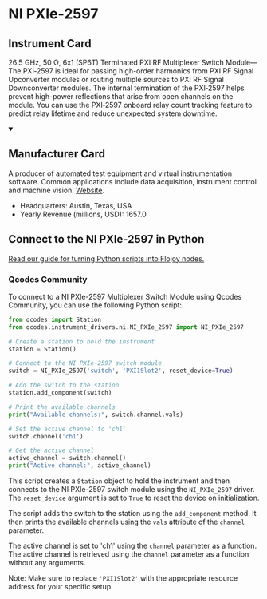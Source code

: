 
# NI PXIe-2597

## Instrument Card

26.5 GHz, 50 Ω, 6x1 (SP6T) Terminated PXI RF Multiplexer Switch Module—The PXI‑2597 is ideal for passing high-order harmonics from PXI RF Signal Upconverter modules or routing multiple sources to PXI RF Signal Downconverter modules. The internal termination of the PXI‑2597 helps prevent high-power reflections that arise from open channels on the module. You can use the PXI‑2597 onboard relay count tracking feature to predict relay lifetime and reduce unexpected system downtime.

<details open>
<summary><h2>Manufacturer Card</h2></summary>
A producer of automated test equipment and virtual instrumentation software. Common applications include data acquisition, instrument control and machine vision. <a href=https://www.ni.com/en-ca.html>Website</a>.

<ul>
  <li>Headquarters: Austin, Texas, USA</li>
  <li>Yearly Revenue (millions, USD): 1657.0</li>
</ul>
</details>

## Connect to the NI PXIe-2597 in Python

[Read our guide for turning Python scripts into Flojoy nodes.](https://docs.flojoy.ai/custom-nodes/creating-custom-node/)


### Qcodes Community

To connect to a NI PXIe-2597 Multiplexer Switch Module using Qcodes Community, you can use the following Python script:

```python
from qcodes import Station
from qcodes.instrument_drivers.ni.NI_PXIe_2597 import NI_PXIe_2597

# Create a station to hold the instrument
station = Station()

# Connect to the NI PXIe-2597 switch module
switch = NI_PXIe_2597('switch', 'PXI1Slot2', reset_device=True)

# Add the switch to the station
station.add_component(switch)

# Print the available channels
print("Available channels:", switch.channel.vals)

# Set the active channel to 'ch1'
switch.channel('ch1')

# Get the active channel
active_channel = switch.channel()
print("Active channel:", active_channel)
```

This script creates a `Station` object to hold the instrument and then connects to the NI PXIe-2597 switch module using the `NI_PXIe_2597` driver. The `reset_device` argument is set to `True` to reset the device on initialization.

The script adds the switch to the station using the `add_component` method. It then prints the available channels using the `vals` attribute of the `channel` parameter.

The active channel is set to 'ch1' using the `channel` parameter as a function. The active channel is retrieved using the `channel` parameter as a function without any arguments.

Note: Make sure to replace `'PXI1Slot2'` with the appropriate resource address for your specific setup.

